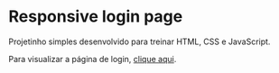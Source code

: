 
# Responsive login page

Projetinho simples desenvolvido para treinar HTML, CSS e JavaScript.

Para visualizar a página de login, [clique aqui](https://tarocoleo.github.io/login-page/).
